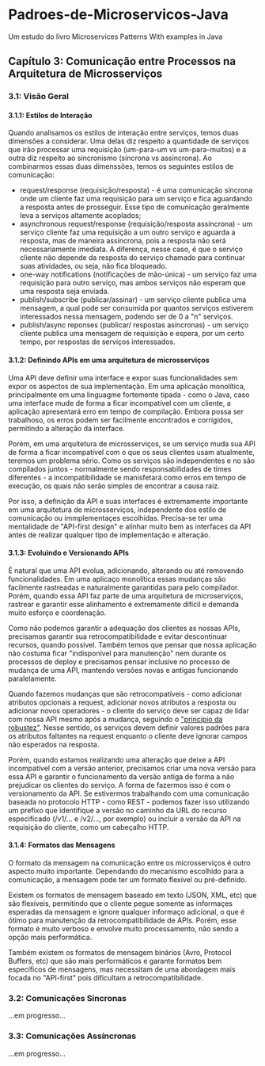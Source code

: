 # Padroes-de-Microservicos-Java
Um estudo do livro Microservices Patterns With examples in Java

## Capítulo 3: Comunicação entre Processos na Arquitetura de Microsserviços 

### 3.1: Visão Geral

#### 3.1.1: Estilos de Interação

Quando analisamos os estilos de interação entre serviços, temos duas dimensões a considerar. Uma delas diz respeito a quantidade de serviços que irão processar uma requisição (um-para-um vs um-para-muitos) e a  outra diz respeito ao sincronismo (síncrona vs assíncrona). Ao combinarmos essas duas dimenssões, temos os seguintes estilos de comunicação:

* request/response (requisição/resposta) - é uma comunicação síncrona onde um cliente faz uma requisição para um serviço e fica aguardando a resposta antes de prosseguir. Esse tipo de comunicação geralmente leva a serviços altamente acoplados;
* asynchronous request/response (requisição/resposta assíncrona) - um serviço cliente faz uma requisição a um outro serviço e aguarda a resposta, mas de maneira assíncrona, pois a resposta não será necessariamente imediata. A diferença, nesse caso, é que o serviço cliente não depende da resposta do serviço chamado para continuar suas atividades, ou seja, não fica bloqueado.
* one-way notifications (notificações de mão-única) - um serviço faz uma requisição para outro serviço, mas ambos serviços não esperam que uma resposta seja enviada.
* publish/subscribe (publicar/assinar) - um serviço cliente publica uma mensagem, a qual pode ser consumida por quantos serviços estiverem interessados nessa mensagem, podendo ser de 0 a "n" serviços.
* publish/async reponses (publicar/ respostas asíncronas) - um serviço cliente publica uma mensagem de requisição e espera, por um certo tempo, por respostas de serviços interessados.

#### 3.1.2: Definindo APIs em uma arquitetura de microsserviços

Uma API deve definir uma interface e expor suas funcionalidades sem expor os aspectos de sua implementação. Em uma aplicação monolítica, principalmente em uma linguagme fortemente tipada - como o Java, caso uma interface mude de forma a ficar incompatível com um cliente, a aplicação apresentará erro em tempo de compilação. Embora possa ser trabalhoso, os erros podem ser facilmente encontrados e corrigidos, permitindo a alteração da interface.

Porém, em uma arquitetura de microsserviços, se um serviço muda sua API de forma a ficar incompatível com o que os seus clientes usam atualmente, teremos um problema sério. Como os serviços são independentes e no são compilados juntos - normalmente sendo responsabilidades de times diferentes - a incompatibilidade se manisfetará como erros em tempo de execução, os quais não serão simples de encontrar a causa raiz.

Por isso, a definição da API e suas interfaces é extremamente importante em uma arquitetura de microsserviços, independente dos estilo de comunicação ou immplementaçes escolhidas. Precisa-se ter uma mentalidade de "API-first design" e alinhar muito bem as interfaces da API antes de realizar qualquer tipo de implementação e alteração.

#### 3.1.3: Evoluindo e Versionando APIs

É natural que uma API evolua, adicionando, alterando ou até removendo funcionalidades. Em uma aplicaço monolítica essas mudanças são facilmente rastreadas e naturalmente garantidas para pelo compilador. Porém, quando essa API faz parte de uma arquitetura de microserviços, rastrear e garantir esse alinhamento é extremamente difícil e demanda muito esforço e coordenação.

Como não podemos garantir a adequação dos clientes as nossas APIs, precisamos garantir sua retrocompatibilidade e evitar descontinuar recursos, quando possível. Também temos que pensar que nossa aplicação não costuma ficar "indisponível para manutenção" nem durante os processos de deploy e precisamos pensar inclusive no processo de mudança de uma API, mantendo versões novas e antigas funcionando paralelamente.

Quando fazemos mudanças que são retrocompatíveis - como adicionar atributos opcionais a request, adicionar novos atributos a resposta ou adicionar novos operadores - o cliente do serviço deve ser capaz de lidar com nossa API mesmo após a mudança, seguindo o ["princípio da robustez"](https://en.wikipedia.org/wiki/Robustness_principle). Nesse sentido, os serviços devem definir valores padrões para os atributos faltantes na request enquanto o cliente deve ignorar campos não esperados na resposta.

Porém, quando estamos realizando uma alteração que deixe a API incompatível com a versão anterior, precisamos criar uma nova versão para essa API e garantir o funcionamento da versão antiga de forma a não prejudicar os clientes do serviço. A forma de fazermos isso é com o versionamento da API. Se estivermos trabalhando com uma comunicação baseada no protocolo HTTP - como REST - podemos fazer isso utilizando um prefixo que identifique a versão no caminho da URL do recurso especificado (/v1/... e /v2/..., por exemplo) ou incluir a versão da API na requisição do cliente, como um cabeçalho HTTP.

#### 3.1.4: Formatos das Mensagens

O formato da mensagem na comunicação entre os microsserviços é outro aspecto muito importante. Dependando do mecanismo escolhido para a comunicação, a mensagem pode ter um formato flexível ou pré-definido.

Existem os formatos de mensagem baseado em texto (JSON, XML, etc) que são flexíveis, permitindo que o cliente pegue somente as informaçes esperadas da mensagem e ignore qualquer informaço adicional, o que é ótimo para manutenção da retrocompatibilidade de APIs. Porém, esse formato é muito verboso e envolve muito processamento, não sendo a opção mais performática.

Também existem os formatos de mensagem binários (Avro, Protocol Buffers, etc) que são mais performáticos e garante formatos bem específicos de mensagens, mas necessitam de uma abordagem mais focada no "API-first" pois dificultam a retrocompatibilidade.


### 3.2: Comunicações Síncronas

...em progresso...

### 3.3: Comunicações Assíncronas

...em progresso...

